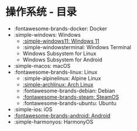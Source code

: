 # 操作系统 - 目录

- :fontawesome-brands-docker: Docker
- :simple-windows: Windows
    - [:simple-windows11: Windows 11](windows/windows11.md)
    - :simple-windowsterminal: Windows Terminal
    - Windows Subsystem for Linux
    - Windows Subsystem for Android
- :simple-macos: macOS
- :fontawesome-brands-linux: Linux
    - :simple-alpinelinux: Alpine Linux
    - [:simple-archlinux: Arch Linux](linux/archlinux.md)
    - :fontawesome-brands-debian: Debian
    - [:fontawesome-brands-steam: SteamOS](linux/steamos.md)
    - :fontawesome-brands-ubuntu: Ubuntu
- :simple-ios: iOS
- [:fontawesome-brands-android: Android](android.md)
- :simple-harmonyos: HarmonyOS